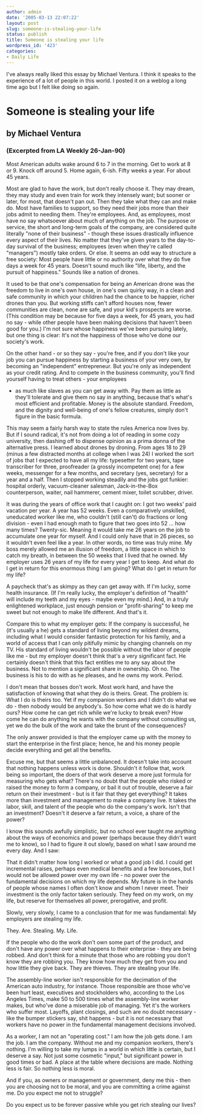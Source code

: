 ```yaml
---
author: admin
date: '2005-03-13 22:07:22'
layout: post
slug: someone-is-stealing-your-life
status: publish
title: Someone is stealing your life
wordpress_id: '423'
categories:
- Daily Life
---
```


I've always really liked this essay by Michael Ventura. I think it
speaks to the experience of a lot of people in this world. I posted it
on a weblog a long time ago but I felt like doing so again.

# **Someone is stealing your life**

## **by Michael Ventura**

### **(Excerpted from LA Weekly 26-Jan-90)**

Most American adults wake around 6 to 7 in the morning. Get to work at 8
or 9. Knock off around 5. Home again, 6-ish. Fifty weeks a year. For
about 45 years.

Most are glad to have the work, but don't really choose it. They may
dream, they may study and even train for work they intensely want; but
sooner or later, for most, that doesn't pan out. Then they take what
they can and make do. Most have families to support, so they need their
jobs more than their jobs admit to needing them. They're employees. And,
as employees, most have no say whatsoever about much of anything on the
job. The purpose or service, the short and long-term goals of the
company, are considered quite literally "none of their business" -
though these issues drastically influence every aspect of their lives.
No matter that they've given years to the day-to-day survival of the
business; employees (even when they're called "managers") mostly take
orders. Or else. It seems an odd way to structure a free society: Most
people have little or no authority over what they do five days a week
for 45 years. Doesn't sound much like "life, liberty, and the pursuit of
happiness." Sounds like a nation of drones.

It used to be that one's compensation for being an American drone was
the freedom to live in one's own house, in one's own quirky way, in a
clean and safe community in which your children had the chance to be
happier, richer drones than you. But working stiffs can't afford houses
now, fewer communities are clean, none are safe, and your kid's
prospects are worse. (This condition may be because for five days a
week, for 45 years, you had no say - while other people have been making
decisions that haven't been good for you.) I'm not sure whose happiness
we've been pursuing lately, but one thing is clear: It's not the
happiness of those who've done our society's work.

On the other hand - or so they say - you're free, and if you don't like
your job you can pursue happiness by starting a business of your very
own, by becoming an "independent" entrepreneur. But you're only as
independent as your credit rating. And to compete in the business
community, you'll find yourself having to treat others - your employees
- as much like slaves as you can get away with. Pay them as little as
they'll tolerate and give them no say in anything, because that's what's
most efficient and profitable. Money is the absolute standard. Freedom,
and the dignity and well-being of one's fellow creatures, simply don't
figure in the basic formula.

This may seem a fairly harsh way to state the rules America now lives
by. But if I sound radical, it's not from doing a lot of reading in some
cozy university, then dashing off to dispense opinion as a prima donna
of the alternative press. I learned about drones by droning. From ages
18 to 29 (minus a few distracted months at college when I was 24) I
worked the sort of jobs that I expected to have all my life: typesetter
for two years, tape transcriber for three, proofreader (a grossly
incompetent one) for a few weeks, messenger for a few months, and
secretary (yes, secretary) for a year and a half. Then I stopped working
steadily and the jobs got funkier: hospital orderly, vacuum-cleaner
salesman, Jack-in-the-Box counterperson, waiter, nail hammerer, cement
mixer, toilet scrubber, driver.

It was during the years of office work that I caught on: I got two
weeks' paid vacation per year. A year has 52 weeks. Even a comparatively
unskilled, uneducated worker like me, who couldn't (still can't) do
fractions or long division - even I had enough math to figure that two
goes into 52 ... how many times? Twenty-sic. Meaning it would take me 26
years on the job to accumulate one year for myself. And I could only
have that in 26 pieces, so it wouldn't even feel like a year. In other
words, no time was truly mine. My boss merely allowed me an illusion of
freedom, a little space in which to catch my breath, in between the 50
weeks that I lived that he owned. My employer uses 26 years of my life
for every year I get to keep. And what do I get in return for this
enormous thing I am giving? What do I get in return for my life?

A paycheck that's as skimpy as they can get away with. If I'm lucky,
some health insurance. (If I'm really lucky, the employer's definition
of "health" will include my teeth and my eyes - maybe even my mind.)
And, in a truly enlightened workplace, just enough pension or
"profit-sharing" to keep me sweet but not enough to make life different.
And that's it.

Compare this to what my employer gets: If the company is successful, he
(it's usually a he) gets a standard of living beyond my wildest dreams,
including what I would consider fantastic protection for his family, and
a world of access that I can only pitifully mimic by changing channels
on my TV. His standard of living wouldn't be possible without the labor
of people like me - but my employer doesn't think that's a very
significant fact. He certainly doesn't think that this fact entitles me
to any say about the business. Not to mention a significant share in
ownership. Oh no. The business is his to do with as he pleases, and he
owns my work. Period.

I don't mean that bosses don't work. Most work hard, and have the
satisfaction of knowing that what they do is theirs. Great. The problem
is: What I do is theirs too. Yet if my companion workers and I didn't do
what we do - then nobody would be anybody's. So how come what we do is
hardly ours? How come he can get rich while we're lucky to break even?
How come he can do anything he wants with the company without consulting
us, yet we do the bulk of the work and take the brunt of the
consequences?

The only answer provided is that the employer came up with the money to
start the enterprise in the first place; hence, he and his money people
decide everything and get all the benefits.

Excuse me, but that seems a little unbalanced. It doesn't take into
account that nothing happens unless work is done. Shouldn't it follow
that, work being so important, the doers of that work deserve a more
just formula for measuring who gets what? There's no doubt that the
people who risked or raised the money to form a company, or bail it out
of trouble, deserve a fair return on their investment - but is it fair
that they get everything? It takes more than investment and management
to make a company live. It takes the labor, skill, and talent of the
people who do the company's work. Isn't that an investment? Doesn't it
deserve a fair return, a voice, a share of the power?

I know this sounds awfully simplistic, but no school ever taught me
anything about the ways of economics and power (perhaps because they
didn't want me to know), so I had to figure it out slowly, based on what
I saw around me every day. And I saw:

That it didn't matter how long I worked or what a good job I did. I
could get incremental raises, perhaps even medical benefits and a few
bonuses, but I would not be allowed power over my own life - no power
over the fundamental decisions on which my life depends. My future is in
the hands of people whose names I often don't know and whom I never
meet. Their investment is the only factor taken seriously. They feed on
my work, on my life, but reserve for themselves all power, prerogative,
and profit.

Slowly, very slowly, I came to a conclusion that for me was fundamental:
My employers are stealing my life.

They. Are. Stealing. My. Life.

If the people who do the work don't own some part of the product, and
don't have any power over what happens to their enterprise - they are
being robbed. And don't think for a minute that those who are robbing
you don't know they are robbing you. They know how much they get from
you and how little they give back. They are thieves. They are stealing
your life.

The assembly-line worker isn't responsible for the decimation of the
American auto industry, for instance. Those responsible are those who've
been hurt least, executives and stockholders who, according to the Los
Angeles Times, make 50 to 500 times what the assembly-line worker makes,
but who've done a miserable job of managing. Yet it's the workers who
suffer most. Layoffs, plant closings, and such are no doubt necessary -
like the bumper stickers say, shit happens - but it is not necessary
that workers have no power in the fundamental management decisions
involved.

As a worker, I am not an "operating cost." I am how the job gets done. I
am the job. I am the company. Without me and my companion workers,
there's nothing. I'm willing to take my lumps in a world in which little
is certain, but I deserve a say. Not just some cosmetic "input," but
significant power in good times or bad. A place at the table where
decisions are made. Nothing less is fair. So nothing less is moral.

And if you, as owners or management or government, deny me this - then
you are choosing not to be moral, and you are committing a crime against
me. Do you expect me not to struggle?

Do you expect us to be forever passive while you get rich stealing our
lives?

